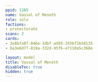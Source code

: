 ```yaml
---
ppid: 1265
name: Vassal of Menoth
role: solo
factions:
- protectorate
scans: 2
cards:
- 3e6bfa07-846e-3dbf-ad93-355bf2b50135
- ba3e6d77-819a-332d-95f6-e7110a5c368e

layout: model
title: Vassal of Menoth
disableToc: true
hidden: true
---
```

